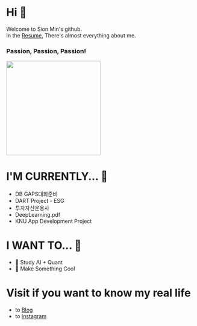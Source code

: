 # Hi 👋
Welcome to Sion Min's github.  
In the [Resume](Resume.html), There's almost everything about me.
### Passion, Passion, Passion!
<img height="250px" src="https://img1.daumcdn.net/thumb/R1280x0.fjpg/?fname=http://t1.daumcdn.net/brunch/service/user/msS/image/N9_HlAq3t9sZjrMt9tzGMhFU9ww.jfif">

# I'M CURRENTLY... 🌱
- DB GAPS대회준비
- DART Project - ESG 
- 투자자산운용사
- DeepLearning.pdf
- KNU App Development Project

# I WANT TO... 🔭
- 🤖 Study AI + Quant
- 🤩 Make Something Cool

# Visit if you want to know my real life
- to [Blog](https://blog.naver.com/sioniasak)
- to [Instagram](https://instagram.com/onsi__self)

